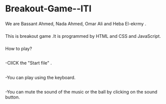 # Breakout-Game--ITI
###
We are Bassant Ahmed, Nada Ahmed, Omar Ali and Heba El-ekrmy .
###
This is breakout game .It is programmed by HTML and CSS and JavaScript.
###
How to play?
##
-ClICK the "Start file" .
##
-You can play using the keyboard. 
##
-You can mute the sound of the music or the ball by clicking on the sound button.

